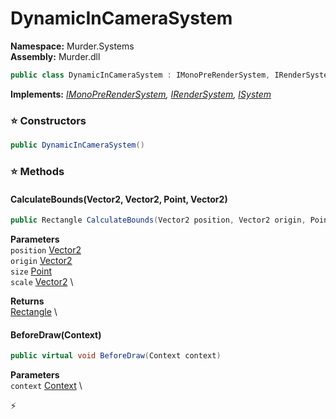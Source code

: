 # DynamicInCameraSystem

**Namespace:** Murder.Systems \
**Assembly:** Murder.dll

```csharp
public class DynamicInCameraSystem : IMonoPreRenderSystem, IRenderSystem, ISystem
```

**Implements:** _[IMonoPreRenderSystem](../../Murder/Core/Graphics/IMonoPreRenderSystem.html), [IRenderSystem](../../Bang/Systems/IRenderSystem.html), [ISystem](../../Bang/Systems/ISystem.html)_

### ⭐ Constructors
```csharp
public DynamicInCameraSystem()
```

### ⭐ Methods
#### CalculateBounds(Vector2, Vector2, Point, Vector2)
```csharp
public Rectangle CalculateBounds(Vector2 position, Vector2 origin, Point size, Vector2 scale)
```

**Parameters** \
`position` [Vector2](https://learn.microsoft.com/en-us/dotnet/api/System.Numerics.Vector2?view=net-7.0) \
`origin` [Vector2](https://learn.microsoft.com/en-us/dotnet/api/System.Numerics.Vector2?view=net-7.0) \
`size` [Point](../../Murder/Core/Geometry/Point.html) \
`scale` [Vector2](https://learn.microsoft.com/en-us/dotnet/api/System.Numerics.Vector2?view=net-7.0) \

**Returns** \
[Rectangle](../../Murder/Core/Geometry/Rectangle.html) \

#### BeforeDraw(Context)
```csharp
public virtual void BeforeDraw(Context context)
```

**Parameters** \
`context` [Context](../../Bang/Contexts/Context.html) \



⚡